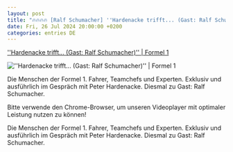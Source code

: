 ```yaml
---
layout: post
title: "🔥🔥🔥🔥 [Ralf Schumacher] ''Hardenacke trifft... (Gast: Ralf Schumacher)'' | Formel 1"
date: Fri, 26 Jul 2024 20:00:00 +0200
categories: entries DE
---
```

[''Hardenacke trifft... (Gast: Ralf Schumacher)'' | Formel 1](https://sport.sky.de/formel-1/artikel/hardenacke-trifft-gast-ralf-schumacher-formel-1/13185681/34960)

![''Hardenacke trifft... (Gast: Ralf Schumacher)'' | Formel 1](https://e6.365dm.de/24/07/1600x900/skysport_de-formel-1-ralf-schumacher_6640568.jpg?20240727091337)

Die Menschen der Formel 1. Fahrer, Teamchefs und Experten. Exklusiv und ausführlich im Gespräch mit Peter Hardenacke. Diesmal zu Gast: Ralf Schumacher.

Bitte verwende den Chrome-Browser, um unseren Videoplayer mit optimaler Leistung nutzen zu können!

Die Menschen der Formel 1. Fahrer, Teamchefs und Experten. Exklusiv und ausführlich im Gespräch mit Peter Hardenacke. Diesmal zu Gast: Ralf Schumacher.

